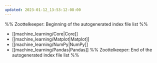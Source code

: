 ```yaml
---
updated: 2023-01-12_13:53:12-08:00
---
```

%% Zoottelkeeper: Beginning of the autogenerated index file list  %%
-  [[machine_learning/Core|Core]]
-  [[machine_learning/Matplot|Matplot]]
-  [[machine_learning/NumPy|NumPy]]
-  [[machine_learning/Pandas|Pandas]]
%% Zoottelkeeper: End of the autogenerated index file list  %%
